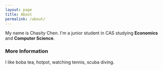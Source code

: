 ```yaml
---
layout: page
title: About
permalink: /about/
---
```


My name is Chasity Chen. I'm a junior student in CAS studying **Economics** and **Computer Science**.

### More Information

I like boba tea, hotpot, watching tennis, scuba diving.

